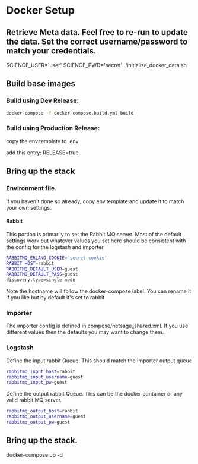 # Docker Setup

## Retrieve Meta data.  Feel free to re-run  to update the data.  Set the correct username/password to match your credentials.

SCIENCE_USER='user' SCIENCE_PWD='secret' ./initialize_docker_data.sh

## Build base images

### Build using Dev Release: 

```sh 
docker-compose -f docker-compose.build.yml build
```

### Build using Production Release: 
copy the env.template to .env

add this entry:
RELEASE=true

## Bring up the stack

### Environment file.

if you haven't done so already, copy env.template and update it to match your own settings.

#### Rabbit 
This portion is primarily to set the Rabbit MQ server.  Most of the default settings work but whatever values you set
here should be consistent with the config for the logstash and importer 

```sh
RABBITMQ_ERLANG_COOKIE='secret cookie'
RABBIT_HOST=rabbit
RABBITMQ_DEFAULT_USER=guest
RABBITMQ_DEFAULT_PASS=guest
discovery.type=single-node
```

Note the hostname will follow the docker-compose label.  You can rename it if you like but by default it's set to rabbit

### Importer 

The importer config is defined in compose/netsage_shared.xml.  If you use different values then the defaults you may want to change them.

### Logstash 

Define the input rabbit Queue.  This should match the Importer output queue

```sh
rabbitmq_input_host=rabbit
rabbitmq_input_username=guest
rabbitmq_input_pw=guest

```

Define the output rabbit Queue.  This can be the docker container or any valid rabbit MQ server.

```sh
rabbitmq_output_host=rabbit
rabbitmq_output_username=guest
rabbitmq_output_pw=guest
```

## Bring up the stack.

docker-compose up -d 